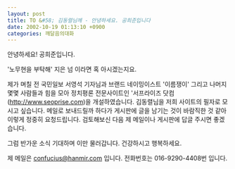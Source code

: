 ```yaml
---
layout: post
title: TO &#58; 김동렬님께 - 안녕하세요. 공희준입니다
date: 2002-10-19 01:13:10 +0900
categories: 깨달음의대화
---
```

안녕하세요! 공희준입니다.
  
'노무현을 부탁해' 지은 넘 이라면 혹 아시겠는지요.
  

  
제가 며칠 전 국민일보 서영석 기자님과 브랜드 네이밍이스트 '이름쟁이' 그리고 나머지 몇몇 사람들과 힘을 모아 정치평론 전문사이트인 '서프라이즈 닷컴(http://www.seoprise.com)을 개설하였습니다. 김동렬님을 저희 사이트의 필자로 모시고 싶습니다. 메일로 보내드릴까 하다가 게시판에 글을 남기는 것이 바람직한 것 같아 이렇게 정중히 요청드립니다. 검토해보신 다음 제 메일이나 게시판에 답글 주시면 좋겠습니다.
  
그럼 반가운 소식 기대하며 이만 물러갑니다. 건강하시고 행복하세요.
  

  
제 메일은 confucius@hanmir.com 입니다. 전화번호는 016-9290-4408번 입니다.